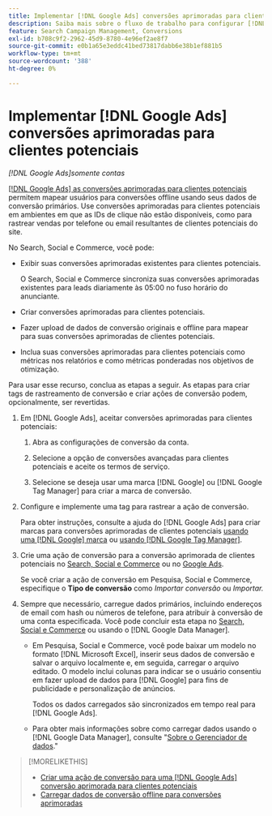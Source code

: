 ```yaml
---
title: Implementar [!DNL Google Ads] conversões aprimoradas para clientes potenciais
description: Saiba mais sobre o fluxo de trabalho para configurar [!DNL Google Ads] conversões avançadas para clientes potenciais.
feature: Search Campaign Management, Conversions
exl-id: b708c9f2-2962-45d9-8780-4e96ef2ae8f7
source-git-commit: e0b1a65e3eddc41bed73817dabb6e38b1ef881b5
workflow-type: tm+mt
source-wordcount: '388'
ht-degree: 0%

---
```


# Implementar [!DNL Google Ads] conversões aprimoradas para clientes potenciais

*[!DNL Google Ads]somente contas*

[[!DNL Google Ads] as conversões aprimoradas para clientes potenciais](https://support.google.com/google-ads/answer/9888656) permitem mapear usuários para conversões offline usando seus dados de conversão primários. Use conversões aprimoradas para clientes potenciais em ambientes em que as IDs de clique não estão disponíveis, como para rastrear vendas por telefone ou email resultantes de clientes potenciais do site.

No Search, Social e Commerce, você pode:

* Exibir suas conversões aprimoradas existentes para clientes potenciais.

  O Search, Social e Commerce sincroniza suas conversões aprimoradas existentes para leads diariamente às 05:00 no fuso horário do anunciante.

* Criar conversões aprimoradas para clientes potenciais.

* Fazer upload de dados de conversão originais e offline para mapear para suas conversões aprimoradas de clientes potenciais.

* Inclua suas conversões aprimoradas para clientes potenciais como métricas nos relatórios e como métricas ponderadas nos objetivos de otimização.

Para usar esse recurso, conclua as etapas a seguir. As etapas para criar tags de rastreamento de conversão e criar ações de conversão podem, opcionalmente, ser revertidas.

1. Em [!DNL Google Ads], aceitar conversões aprimoradas para clientes potenciais:

   1. Abra as configurações de conversão da conta.

   1. Selecione a opção de conversões avançadas para clientes potenciais e aceite os termos de serviço.

   1. Selecione se deseja usar uma marca [!DNL Google] ou [!DNL Google Tag Manager] para criar a marca de conversão.

1. Configure e implemente uma tag para rastrear a ação de conversão.

   Para obter instruções, consulte a ajuda do [!DNL Google Ads] para criar marcas para conversões aprimoradas de clientes potenciais [usando uma [!DNL Google] marca](https://support.google.com/google-ads/answer/11021502) ou [usando [!DNL Google Tag Manager]](https://support.google.com/google-ads/answer/11347292).

1. Crie uma ação de conversão para a conversão aprimorada de clientes potenciais no [Search, Social e Commerce](/help/search-social-commerce/admin/conversion-metrics/conversion-action-google.md) ou no [Google Ads](https://support.google.com/google-ads/answer/12216226).

   Se você criar a ação de conversão em Pesquisa, Social e Commerce, especifique o **Tipo de conversão** como *Importar conversão* ou *Importar.*

1. Sempre que necessário, carregue dados primários, incluindo endereços de email com hash ou números de telefone, para atribuir à conversão de uma conta especificada. Você pode concluir esta etapa no [Search, Social e Commerce](/help/search-social-commerce/admin/conversion-metrics/upload-data-offline-conversions.md) ou usando o [!DNL Google Data Manager].

   * Em Pesquisa, Social e Commerce, você pode baixar um modelo no formato [!DNL Microsoft Excel], inserir seus dados de conversão e salvar o arquivo localmente e, em seguida, carregar o arquivo editado. O modelo inclui colunas para indicar se o usuário consentiu em fazer upload de dados para [!DNL Google] para fins de publicidade e personalização de anúncios.

     Todos os dados carregados são sincronizados em tempo real para [!DNL Google Ads].

   * Para obter mais informações sobre como carregar dados usando o [!DNL Google Data Manager], consulte &quot;[Sobre o Gerenciador de dados](https://support.google.com/google-ads/answer/14639041).&quot;

>[!MORELIKETHIS]
>
>* [Criar uma ação de conversão para uma [!DNL Google Ads] conversão aprimorada para clientes potenciais](/help/search-social-commerce/admin/conversion-metrics/conversion-action-google.md)
>* [Carregar dados de conversão offline para conversões aprimoradas](/help/search-social-commerce/admin/conversion-metrics/upload-data-offline-conversions.md)
